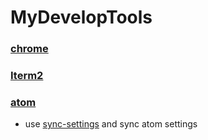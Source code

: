 # MyDevelopTools

### [chrome](https://www.google.co.kr/chrome/browser/desktop/)
### [Iterm2](https://www.iterm2.com/)

### [atom](https://atom.io/)
- use [sync-settings](https://github.com/atom-community/sync-settings) and sync atom settings

